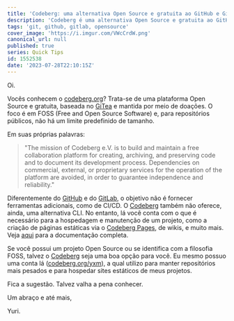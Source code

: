 ```yaml
---
title: 'Codeberg: uma alternativa Open Source e gratuita ao GitHub e GitLab'
description: 'Codeberg é uma alternativa Open Source e gratuita ao GitHub e GitLab, focada em FOSS'
tags: 'git, github, gitlab, opensource'
cover_image: 'https://i.imgur.com/VWcCrdW.png'
canonical_url: null
published: true
series: Quick Tips
id: 1552538
date: '2023-07-28T22:10:15Z'
---
```

Oi.

Vocês conhecem o [codeberg.org](https://codeberg.org)? Trata-se de uma plataforma Open Source e gratuita, baseada no [GiTea](https://about.gitea.com/) e mantida por meio de doações. O foco é em FOSS (Free and Open Source Software) e, para repositórios públicos, não há um limite predefinido de tamanho.

Em suas próprias palavras:

> "The mission of Codeberg e.V. is to build and maintain a free collaboration platform for creating, archiving, and preserving code and to document its development process.
> Dependencies on commercial, external, or proprietary services for the operation of the platform are avoided, in order to guarantee independence and reliability."

Diferentemente do [GitHub](https://github.com) e do [GitLab](https://gitlab.com), o objetivo não é fornecer ferramentas adicionais, como de CI/CD. O [Codeberg](https://codeberg.org) também não oferece, ainda, uma alternativa CLI. No entanto, lá você conta com o que é necessário para a hospedagem e manutenção de um projeto, como a criação de páginas estáticas via o [Codeberg Pages](https://docs.codeberg.org/codeberg-pages/), de wikis, e muito mais. Veja [aqui](https://docs.codeberg.org/) para a documentação completa.

Se você possui um projeto Open Source ou se identifica com a filosofia FOSS, talvez o [Codeberg](https://codeberg.org) seja uma boa opção para você. Eu mesmo possuo uma conta lá ([codeberg.org/yxm](https://codeberg.org/yxm)), a qual utilizo para manter repositórios mais pesados e para hospedar sites estáticos de meus projetos.

Fica a sugestão. Talvez valha a pena conhecer.

Um abraço e até mais,

Yuri.
